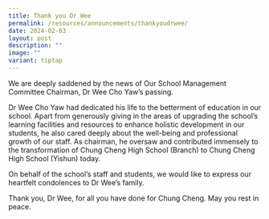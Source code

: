 ```yaml
---
title: Thank you Dr Wee
permalink: /resources/announcements/thankyoudrwee/
date: 2024-02-03
layout: post
description: ""
image: ""
variant: tiptap
---
```

<p>We are deeply saddened by the news of Our School Management Committee
Chairman, Dr Wee Cho Yaw’s passing.</p>
<p>Dr Wee Cho Yaw had dedicated his life to the betterment of education in
our school. Apart from generously giving in the areas of upgrading the
school’s learning facilities and resources to enhance holistic development
in our students, he also cared deeply about the well-being and professional
growth of our staff. As chairman, he oversaw and contributed immensely
to the transformation of Chung Cheng High School (Branch) to Chung Cheng
High School (Yishun) today.</p>
<p>On behalf of the school’s staff and students, we would like to express
our heartfelt condolences to Dr Wee’s family.</p>
<p>Thank you, Dr Wee, for all you have done for Chung Cheng. May you rest
in peace.</p>